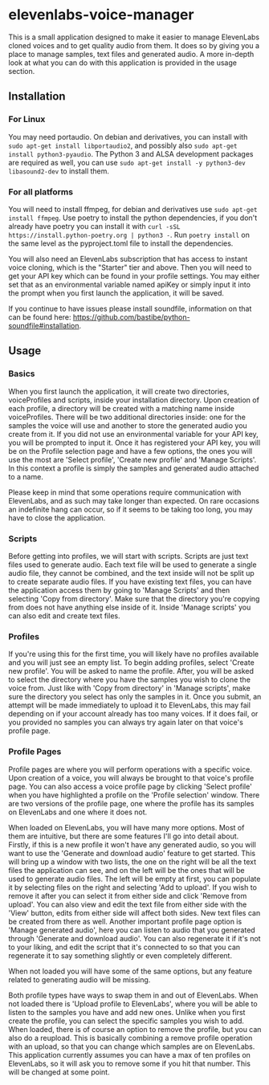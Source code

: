 # elevenlabs-voice-manager

This is a small application designed to make it easier to manage ElevenLabs cloned voices and to get quality audio from them. It does so by giving you a place to manage samples, text files and generated audio. A more in-depth look at what you can do with this application is provided in the usage section.

## Installation

### For Linux
You may need portaudio. On debian and derivatives, you can install with ```sudo apt-get install libportaudio2```, and possibly also  ```sudo apt-get install python3-pyaudio```. The Python 3 and ALSA development packages are required as well, you can use ```sudo apt-get install -y python3-dev libasound2-dev``` to install them. 

### For all platforms
You will need to install ffmpeg, for debian and derivatives use ```sudo apt-get install ffmpeg```.
Use poetry to install the python dependencies, if you don't already have poetry you can install it with ```curl -sSL https://install.python-poetry.org | python3 -```. Run ```poetry install``` on the same level as the pyproject.toml file to install the dependencies.

You will also need an ElevenLabs subscription that has access to instant voice cloning, which is the "Starter" tier and above. Then you will need to get your API key which can be found in your profile settings. You may either set that as an environmental variable named apiKey or simply input it into the prompt when you first launch the application, it will be saved.
	
If you continue to have issues please install soundfile, information on that can be found here: https://github.com/bastibe/python-soundfile#installation. 

## Usage

### Basics
When you first launch the application, it will create two directories, voiceProfiles and scripts, inside your installation directory. Upon creation of each profile, a directory will be created with a matching name inside voiceProfiles. There will be two additional directories inside: one for the samples the voice will use and another to store the generated audio you create from it. If you did not use an environmental variable for your API key, you will be prompted to input it. Once it has registered your API key, you will be on the Profile selection page and have a few options, the ones you will use the most are 'Select profile', 'Create new profile' and 'Manage Scripts'. In this context a profile is simply the samples and generated audio attached to a name.

Please keep in mind that some operations require communication with ElevenLabs, and as such may take longer than expected. On rare occasions an indefinite hang can occur, so if it seems to be taking too long, you may have to close the application.

### Scripts
Before getting into profiles, we will start with scripts. Scripts are just text files used to generate audio. Each text file will be used to generate a single audio file, they cannot be combined, and the text inside will not be split up to create separate audio files. If you have existing text files, you can have the application access them by going to 'Manage Scripts' and then selecting 'Copy from directory'. Make sure that the directory you're copying from does not have anything else inside of it. Inside 'Manage scripts' you can also edit and create text files.

### Profiles
If you're using this for the first time, you will likely have no profiles available and you will just see an empty list. To begin adding profiles, select 'Create new profile'. You will be asked to name the profile. After, you will be asked to select the directory where you have the samples you wish to clone the voice from. Just like with 'Copy from directory' in 'Manage scripts', make sure the directory you select has only the samples in it. Once you submit, an attempt will be made immediately to upload it to ElevenLabs, this may fail depending on if your account already has too many voices. If it does fail, or you provided no samples you can always try again later on that voice's profile page.

### Profile Pages
Profile pages are where you will perform operations with a specific voice. Upon creation of a voice, you will always be brought to that voice's profile page. You can also access a voice profile page by clicking 'Select profile' when you have highlighted a profile on the 'Profile selection' window. There are two versions of the profile page, one where the profile has its samples on ElevenLabs and one where it does not.

When loaded on ElevenLabs, you will have many more options. Most of them are intuitive, but there are some features I'll go into detail about. Firstly, if this is a new profile it won't have any generated audio, so you will want to use the 'Generate and download audio' feature to get started. This will bring up a window with two lists, the one on the right will be all the text files the application can see, and on the left will be the ones that will be used to generate audio files. The left will be empty at first, you can populate it by selecting files on the right and selecting 'Add to upload'. If you wish to remove it after you can select it from either side and click 'Remove from upload'. You can also view and edit the text file from either side with the 'View' button, edits from either side will affect both sides. New text files can be created from there as well. Another important profile page option is 'Manage generated audio', here you can listen to audio that you generated through 'Generate and download audio'. You can also regenerate it if it's not to your liking, and edit the script that it's connected to so that you can regenerate it to say something slightly or even completely different.

When not loaded you will have some of the same options, but any feature related to generating audio will be missing.

Both profile types have ways to swap them in and out of ElevenLabs. When not loaded there is 'Upload profile to ElevenLabs', where you will be able to listen to the samples you have and add new ones. Unlike when you first create the profile, you can select the specific samples you wish to add. When loaded, there is of course an option to remove the profile, but you can also do a reupload. This is basically combining a remove profile operation with an upload, so that you can change which samples are on ElevenLabs. This application currently assumes you can have a max of ten profiles on ElevenLabs, so it will ask you to remove some if you hit that number. This will be changed at some point.